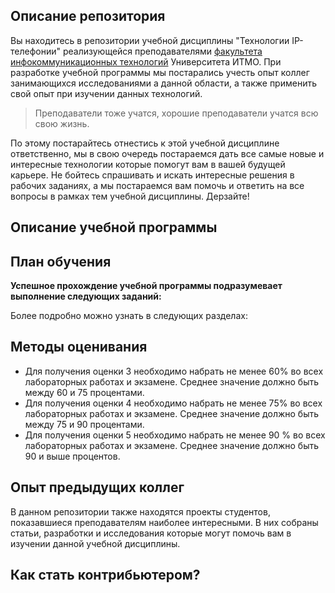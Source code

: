 ## Описание репозитория
Вы находитесь в репозитории учебной дисциплины "Технологии IP- телефонии" реализующейся преподавателями [факультета инфокоммуникационных технологий](https://fict.itmo.ru) Университета ИТМО. При разработке учебной программы мы постарались учесть опыт коллег занимающихся исследованиями а данной области, а также применить свой опыт при изучении данных технологий.

> Преподаватели тоже учатся, хорошие преподаватели учатся всю свою жизнь.

По этому постарайтесь отнестись к этой учебной дисциплине ответственно, мы в свою очередь постараемся дать все самые новые и интересные технологии которые помогут вам в вашей будущей карьере. Не бойтесь спрашивать и искать интересные решения в рабочих заданиях, а мы постараемся вам помочь и ответить на все вопросы в рамках тем учебной дисциплины. 
Дерзайте! 

## Описание учебной программы


## План обучения
**Успешное прохождение учебной программы подразумевает выполнение следующих заданий:**


Более подробно можно узнать в следующих разделах:


## Методы оценивания
- Для получения оценки 3 необходимо набрать не менее 60% во всех лабораторных работах и экзамене. Среднее значение должно быть между 60 и 75 процентами. 
- Для получения оценки 4 необходимо набрать не менее 75% во всех лабораторных работах и экзамене. Среднее значение должно быть между 75 и 90 процентами. 
- Для получения оценки 5 необходимо набрать не менее 90 % во всех лабораторных работах и экзамене. Среднее значение должно быть 90 и выше процентов. 

## Опыт предыдущих коллег
В данном репозитории также находятся проекты студентов, показавшиеся преподавателям наиболее интересными. В них собраны статьи, разработки и исследования которые могут помочь вам в изучении данной учебной дисциплины.



## Как стать контрибьютером?

